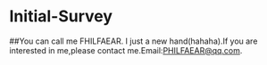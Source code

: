 # Initial-Survey
##You can call me FHILFAEAR.
I just a new hand(hahaha).If you are interested in me,please contact me.Email:PHILFAEAR@qq.com.

